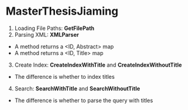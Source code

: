 # MasterThesisJiaming
1. Loading File Paths: __GetFilePath__
2. Parsing XML: __XMLParser__
 * A method returns a <ID, Abstract> map
 * A method returns a <ID, Title> map
3. Create Index: __CreateIndexWithTitle__ and __CreateIndexWithoutTitle__ 
 * The difference is whether to index titles
4. Search: __SearchWithTitle__ and __SearchWithoutTitle__ 
 * The difference is whether to parse the query with titles
